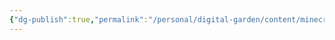 ```yaml
---
{"dg-publish":true,"permalink":"/personal/digital-garden/content/minecraft/","created":"2023-11-11T10:49:44.767-05:00"}
---
```


